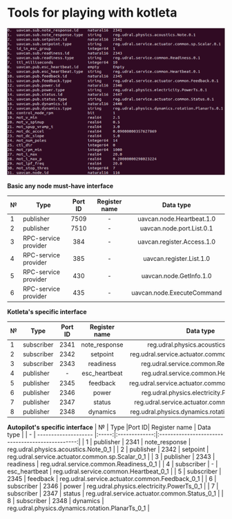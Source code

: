 # Tools for playing with kotleta

![kotleta_registers](img/kotleta_registers.png?raw=true "kotleta_registers")

**Basic any node must-have interface**

| № | Type                 |Port ID| Register name | Data type                  |
| - | -------------------- |:-----:|:-------------:|:--------------------------:|
| 1 | publisher            | 7509  | -             | uavcan.node.Heartbeat.1.0  |
| 2 | publisher            | 7510  | -             | uavcan.node.port.List.0.1  |
| 3 | RPC-service provider | 384   | -             | uavcan.register.Access.1.0 |
| 4 | RPC-service provider | 385   | -             | uavcan.register.List.1.0   |
| 5 | RPC-service provider | 430   | -             | uavcan.node.GetInfo.1.0    |
| 6 | RPC-service provider | 435   | -             | uavcan.node.ExecuteCommand |

**Kotleta's specific interface**

| № | Type                 |Port ID| Register name | Data type                                        |
| - | -------------------- |:-----:|:-------------:|:------------------------------------------------:|
| 1 | subscriber           | 2341  | note_response | reg.udral.physics.acoustics.Note_0_1             |
| 2 | subscriber           | 2342  | setpoint      | reg.udral.service.actuator.common.sp.Scalar_0_1  |
| 3 | subscriber           | 2343  | readiness     | reg.udral.service.common.Readiness_0_1           |
| 4 | publisher            | -     | esc_heartbeat | reg.udral.service.common.Heartbeat_0_1           |
| 5 | publisher            | 2345  | feedback      | reg.udral.service.actuator.common.Feedback_0_1   |
| 6 | publisher            | 2346  | power         | reg.udral.physics.electricity.PowerTs_0_1        |
| 7 | publisher            | 2347  | status        | reg.udral.service.actuator.common.Status_0_1     |
| 8 | publisher            | 2348  | dynamics      | reg.udral.physics.dynamics.rotation.PlanarTs_0_1 |

**Autopilot's specific interface**
| № | Type                 |Port ID| Register name | Data type                                        |
| - | -------------------- |:-----:|:-------------:|:------------------------------------------------:|
| 1 | publisher            | 2341  | note_response | reg.udral.physics.acoustics.Note_0_1             |
| 2 | publisher            | 2342  | setpoint      | reg.udral.service.actuator.common.sp.Scalar_0_1  |
| 3 | publisher            | 2343  | readiness     | reg.udral.service.common.Readiness_0_1           |
| 4 | subscriber           | -     | esc_heartbeat | reg.udral.service.common.Heartbeat_0_1           |
| 5 | subscriber           | 2345  | feedback      | reg.udral.service.actuator.common.Feedback_0_1   |
| 6 | subscriber           | 2346  | power         | reg.udral.physics.electricity.PowerTs_0_1        |
| 7 | subscriber           | 2347  | status        | reg.udral.service.actuator.common.Status_0_1     |
| 8 | subscriber           | 2348  | dynamics      | reg.udral.physics.dynamics.rotation.PlanarTs_0_1 |